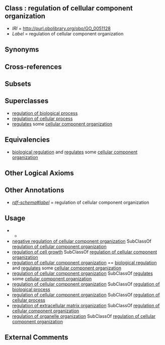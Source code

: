 
## Class : regulation of cellular component organization

 * *IRI* = http://purl.obolibrary.org/obo/GO_0051128
 * *Label* = regulation of cellular component organization

## Synonyms


## Cross-references


## Subsets


## Superclasses

 * [regulation of biological process](../../GO/89/GO_0050789.md)
 * [regulation of cellular process](../../GO/94/GO_0050794.md)
 * [regulates](../../RO/11/RO_0002211.md) some [cellular component organization](../../GO/43/GO_0016043.md)

## Equivalencies

 * [biological regulation](../../GO/07/GO_0065007.md) and [regulates](../../RO/11/RO_0002211.md) some [cellular component organization](../../GO/43/GO_0016043.md)

## Other Logical Axioms


## Other Annotations

 * *[rdf-schema#label](../../el/rdf-schema#label.md)* = regulation of cellular component organization

## Usage

 * -
 * [negative regulation of cellular component organization](../../GO/29/GO_0051129.md) SubClassOf [regulation of cellular component organization](../../GO/28/GO_0051128.md)
 * [regulation of cell growth](../../GO/58/GO_0001558.md) SubClassOf [regulation of cellular component organization](../../GO/28/GO_0051128.md)
 * [regulation of cellular component organization](../../GO/28/GO_0051128.md) == [biological regulation](../../GO/07/GO_0065007.md) and [regulates](../../RO/11/RO_0002211.md) some [cellular component organization](../../GO/43/GO_0016043.md)
 * [regulation of cellular component organization](../../GO/28/GO_0051128.md) SubClassOf [regulates](../../RO/11/RO_0002211.md) some [cellular component organization](../../GO/43/GO_0016043.md)
 * [regulation of cellular component organization](../../GO/28/GO_0051128.md) SubClassOf [regulation of biological process](../../GO/89/GO_0050789.md)
 * [regulation of cellular component organization](../../GO/28/GO_0051128.md) SubClassOf [regulation of cellular process](../../GO/94/GO_0050794.md)
 * [regulation of extracellular matrix organization](../../GO/53/GO_1903053.md) SubClassOf [regulation of cellular component organization](../../GO/28/GO_0051128.md)
 * [regulation of organelle organization](../../GO/43/GO_0033043.md) SubClassOf [regulation of cellular component organization](../../GO/28/GO_0051128.md)

## External Comments

